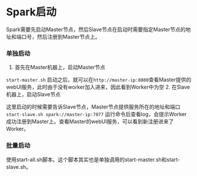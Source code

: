 # Spark启动

Spark需要先启动Master节点，然后Slave节点在启动时需要指定Master节点的地址和端口号，然后注册到Master节点上。

### 单独启动

1. 首先在Master机器上，启动Master节点

  `start-master.sh`
  启动之后，就可以在`http://master-ip:8080`查看Master提供的webUI服务，此时由于没有worker加入进来，因此看到Worker中为空
2. 在Slave机器上，启动Slave节点

  这里启动的时候需要告诉Slave节点，Master节点提供服务所在的地址和端口
  `start-slave.sh spark://master-ip:7077`
  运行命令后查看log，会提示Worker成功注册到Master上。查看Master的webUI服务，可以看到新注册进来了Worker。

### 批量启动

使用start-all.sh脚本。这个脚本其实也是单独调用的start-master.sh和start-slave.sh。
